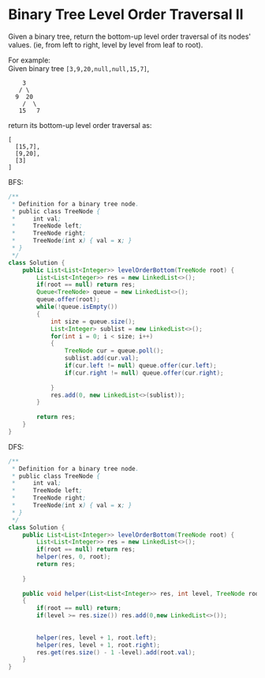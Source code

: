 # Binary Tree Level Order Traversal II



Given a binary tree, return the bottom-up level order traversal of its nodes' values. \(ie, from left to right, level by level from leaf to root\).

For example:  
Given binary tree `[3,9,20,null,null,15,7]`,  


```text
    3
   / \
  9  20
    /  \
   15   7
```

return its bottom-up level order traversal as:  


```text
[
  [15,7],
  [9,20],
  [3]
]
```

BFS:

```java
/**
 * Definition for a binary tree node.
 * public class TreeNode {
 *     int val;
 *     TreeNode left;
 *     TreeNode right;
 *     TreeNode(int x) { val = x; }
 * }
 */
class Solution {
    public List<List<Integer>> levelOrderBottom(TreeNode root) {
        List<List<Integer>> res = new LinkedList<>();
        if(root == null) return res;
        Queue<TreeNode> queue = new LinkedList<>();
        queue.offer(root);
        while(!queue.isEmpty())
        {
            int size = queue.size();
            List<Integer> sublist = new LinkedList<>();
            for(int i = 0; i < size; i++)
            {
                TreeNode cur = queue.poll();
                sublist.add(cur.val);
                if(cur.left != null) queue.offer(cur.left);
                if(cur.right != null) queue.offer(cur.right);
                
            }
            res.add(0, new LinkedList<>(sublist));
        }
        
        return res;
    }
}
```

DFS:

```java
/**
 * Definition for a binary tree node.
 * public class TreeNode {
 *     int val;
 *     TreeNode left;
 *     TreeNode right;
 *     TreeNode(int x) { val = x; }
 * }
 */
class Solution {
    public List<List<Integer>> levelOrderBottom(TreeNode root) {
        List<List<Integer>> res = new LinkedList<>();
        if(root == null) return res;
        helper(res, 0, root);
        return res;
        
    }
    
    public void helper(List<List<Integer>> res, int level, TreeNode root)
    {
        if(root == null) return;
        if(level >= res.size()) res.add(0,new LinkedList<>());
        
        
        helper(res, level + 1, root.left);
        helper(res, level + 1, root.right);
        res.get(res.size() - 1 -level).add(root.val);
    }
}
```

